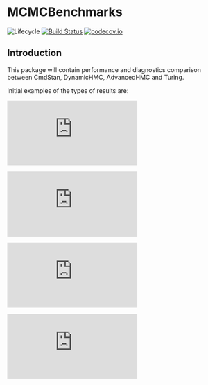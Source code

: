 # MCMCBenchmarks

![Lifecycle](https://img.shields.io/badge/lifecycle-experimental-orange.svg)<!--
![Lifecycle](https://img.shields.io/badge/lifecycle-maturing-blue.svg)
![Lifecycle](https://img.shields.io/badge/lifecycle-stable-green.svg)
![Lifecycle](https://img.shields.io/badge/lifecycle-retired-orange.svg)
![Lifecycle](https://img.shields.io/badge/lifecycle-archived-red.svg)
![Lifecycle](https://img.shields.io/badge/lifecycle-dormant-blue.svg) -->
[![Build Status](https://travis-ci.com/StatisticalRethinkingJulia/MCMCBenchmarks.jl.svg?branch=master)](https://travis-ci.com/StatisticalRethinkingJulia/MCMCBenchmarks.jl)
[![codecov.io](http://codecov.io/github/StatisticalRethinkingJulia/MCMCBenchmarks.jl/coverage.svg?branch=master)](http://codecov.io/github/StatisticalRethinkingJulia/MCMCBenchmarks.jl?branch=master)


## Introduction

This package will contain performance and diagnostics comparison between CmdStan, DynamicHMC, AdvancedHMC and Turing.

Initial examples of the types of results are:

![Performance comparison on sample size](https://github.com/StatisticalRethinkingJulia/MCMCBenchmarks.jl/blob/master/performance/initial/Comparison_Sample_Size_02.pdf)

![Diagnostics comparison ess ](https://github.com/StatisticalRethinkingJulia/MCMCBenchmarks.jl/blob/master/diagnostics/initial/ess_mu__estimates_plot.pdf)

![Diagnostics comparison rhat ](https://github.com/StatisticalRethinkingJulia/MCMCBenchmarks.jl/blob/master/diagnostics/initial/rhat_mu__estimates_plot.pdf)

![Diagnostics comparison leapfrog stepsize ](https://github.com/StatisticalRethinkingJulia/MCMCBenchmarks.jl/blob/master/diagnostics/initial/stepsize_sigma_estimates_plot.pdf)